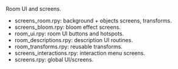Room UI and screens.

- screens_room.rpy: background + objects screens, transforms.
- screens_bloom.rpy: bloom effect screens.
- room_ui.rpy: room UI buttons and hotspots.
- room_descriptions.rpy: description UI routines.
- room_transforms.rpy: reusable transforms.
- screens_interactions.rpy: interaction menu screens.
- screens.rpy: global UI/screens.

